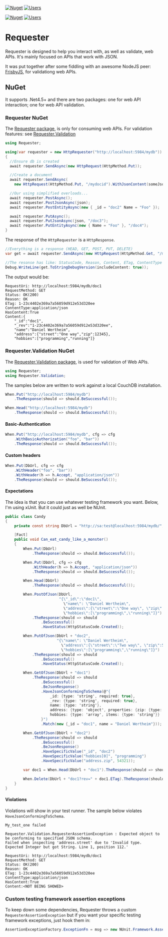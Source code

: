 [![Nuget](https://img.shields.io/nuget/v/requester.svg)](https://www.nuget.org/packages/requester/) [![Users](https://img.shields.io/nuget/dt/requester.svg)](https://www.nuget.org/packages/requester/)

[![Nuget](https://img.shields.io/nuget/v/requester.validation.svg)](https://www.nuget.org/packages/requester.validation/) [![Users](https://img.shields.io/nuget/dt/requester.validation.svg)](https://www.nuget.org/packages/requester.validation/)

# Requester
Requester is designed to help you interact with, as well as validate, web APIs. It's mainly focused on APIs that work with JSON.

It was put together after some fiddling with an awesome NodeJS peer: [FrisbyJS](http://frisbyjs.com/ "FrisbyJS"), for validationg web APIs.

## NuGet
It supports .Net4.5+ and there are two packages: one for web API interaction; one for web API validation.

### Requester NuGet
The [Requester package](https://www.nuget.org/packages/requester), is only for consuming web APIs. For validation features: see [Requester.Validation](https://www.nuget.org/packages/requester.validation)

```csharp
using Requester;
```

```csharp
using(var requester = new HttpRequester("http://localhost:5984/mydb"))
{
  //Ensure db is created
  await requester.SendAsync(new HttpRequest(HttpMethod.Put));

  //Create a document
  await requester.SendAsync(
    new HttpRequest(HttpMethod.Put, "/mydocid").WithJsonContent(someJson));

  //Our using simplified overloads...
  await requester.PostAsync();
  await requester.PostJsonAsync(json);
  await requester.PostEntityAsync(new { _id = "doc2" Name = "Foo" });

  await requester.PutAsync();
  await requester.PutJsonAsync(json, "/doc3");
  await requester.PutEntityAsync(new { Name = "Foo" }, "/doc4");
}
```

The response of the `HttpRequester` is a `HttpResponse`.

```csharp
//Everything is a response (HEAD, GET, POST, PUT, DELETE)
var get = await requester.SendAsync(new HttpRequest(HttpMethod.Get, "/mydocid"));

//The resonse has like: StatusCode, Reason, Content, ETag, ContentType etc.
Debug.WriteLine(get.ToStringDebugVersion(includeContent: true));
```

The output would be:

```
RequestUri: http://localhost:5984/mydb/doc1
RequestMethod: GET
Status: OK(200)
Reason: OK
ETag: 1-23c4402e369a7a56059d912e53d320ee
ContentType:application/json
HasContent:True
Content:{
    "_id":"doc1",
    "_rev":"1-23c4402e369a7a56059d912e53d320ee",
    "name":"Daniel Wertheim",
    "address":{"street":"One way","zip":12345},
    "hobbies":["programming","running"]}
```

### Requester.Validation NuGet
The [Requester.Validation package](https://www.nuget.org/packages/requester), is used for validation of Web APIs.

```csharp
using Requester;
using Requester.Validation;
```

The samples below are written to work against a local CouchDB installation.

```csharp
When.Put("http://localhost:5984/mydb")
    .TheResponse(should => should.BeSuccessful());

When.Head("http://localhost:5984/mydb")
    .TheResponse(should => should.BeSuccessful());
```

#### Basic-Authentication
```csharp
When.Put("http://localhost:5984/mydb", cfg => cfg
    .WithBasicAuthorization("foo", "bar"))
    .TheResponse(should => should.BeSuccessful());
```

#### Custom headers

```csharp
When.Put(DbUrl, cfg => cfg
    .WithHeader("foo", "bar"))
    .WithHeader(h => h.Accept, "application/json"))
    .TheResponse(should => should.BeSuccessful());
```

#### Expectations
The idea is that you can use whatever testing framework you want. Below, I'm using xUnit. But it could just as well be NUnit.

```csharp
public class Candy
{
    private const string DbUrl = "http://sa:test@localhost:5984/mydb/";

    [Fact]
    public void Can_eat_candy_like_a_monster()
    {
        When.Put(DbUrl)
            .TheResponse(should => should.BeSuccessful());

        When.Put(DbUrl, cfg => cfg
            .WithHeader(h => h.Accept, "application/json"))
            .TheResponse(should => should.BeSuccessful());

        When.Head(DbUrl)
            .TheResponse(should => should.BeSuccessful());

        When.PostOfJson(DbUrl,
                        "{\"_id\":\"doc1\",
                          \"name\": \"Daniel Wertheim\",
                          \"address\":{\"street\":\"One way\", \"zip\":12345},
                          \"hobbies\":[\"programming\",\"running\"]}")
            .TheResponse(should => should
                .BeSuccessful()
                .HaveStatus(HttpStatusCode.Created));

        When.PutOfJson(DbUrl + "doc2",
                       "{\"name\": \"Daniel Wertheim\",
                         \"address\":{\"street\":\"Two way\", \"zip\":54321},
                         \"hobbies\":[\"programming\",\"running\"]}")
            .TheResponse(should => should
                .BeSuccessful()
                .HaveStatus(HttpStatusCode.Created));

        When.GetOfJson(DbUrl + "doc1")
            .TheResponse(should => should
                .BeSuccessful()
                .BeJsonResponse()
                .HaveJsonConformingToSchema(@"{
                    _id: {type: 'string', required: true},
                    _rev: {type: 'string', required: true},
                    name: {type: 'string'},
                    address: {type: 'object', properties: {zip: {type: 'integer'}}},
                    hobbies: {type: 'array', items: {type: 'string'}}
                }")
                .Match(new {_id = "doc1", name = "Daniel Wertheim"}));

        When.GetOfJson(DbUrl + "doc2")
            .TheResponse(should => should
                .BeSuccessful()
                .BeJsonResponse()
                .HaveSpecificValue("_id", "doc2")
                .HaveSpecificValue("hobbies[0]", "programming")
                .HaveSpecificValue("address.zip", 54321));

        var doc1 = When.Head(DbUrl + "doc1").TheResponse(should => should.BeSuccessful());

        When.Delete(DbUrl + "doc1?rev=" + doc1.ETag).TheResponse(should => should.BeSuccessful());
    }
}
```

#### Violations
Violations will show in your test runner. The sample below violates `HaveJsonConformingToSchema`.

```
My_test_one failed

Requester.Validation.RequesterAssertionException : Expected object to be conforming to specified JSON schema.
Failed when inspecting 'address.street' due to 'Invalid type.
Expected Integer but got String. Line 1, position 112.'

RequestUri: http://localhost:5984/mydb/doc1
RequestMethod: GET
Status: OK(200)
Reason: OK
ETag: 1-23c4402e369a7a56059d912e53d320ee
ContentType:application/json
HasContent:True
Content:<NOT BEING SHOWED>
```

### Custom testing framework assertion exceptions
To keep down some dependencies, Requester throws a custom `RequesterAssertionException` but if you want your specific testing framework exceptions, just hook them in:

```csharp
AssertionExceptionFactory.ExceptionFn = msg => new NUnit.Framework.AssertionException(msg);
```
